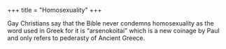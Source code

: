 +++
title = "Homosexuality"
+++

Gay Christians say that the Bible never condemns homosexuality as the word used in Greek for it is “arsenokoitai” which is a new coinage by Paul and only refers to pederasty of Ancient Greece.